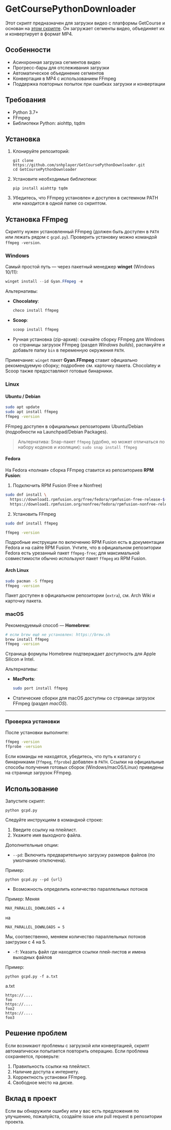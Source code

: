 # GetCoursePythonDownloader

Этот скрипт предназначен для загрузки видео с платформы GetCourse и основан на [этом скрипте](https://github.com/mikhailnov/getcourse-video-downloader). Он загружает сегменты видео, объединяет их и конвертирует в формат MP4.

## Особенности

- Асинхронная загрузка сегментов видео
- Прогресс-бары для отслеживания загрузки
- Автоматическое объединение сегментов
- Конвертация в MP4 с использованием FFmpeg
- Поддержка повторных попыток при ошибках загрузки и конвертации

## Требования

- Python 3.7+
- FFmpeg
- Библиотеки Python: aiohttp, tqdm

## Установка

1. Клонируйте репозиторий:
   ```
   git clone https://github.com/snhplayer/GetCoursePythonDownloader.git
   cd GetCoursePythonDownloader
   ```

2. Установите необходимые библиотеки:
   ```
   pip install aiohttp tqdm
   ```

3. Убедитесь, что FFmpeg установлен и доступен в системном PATH или находится в одной папке со скриптом.

## Установка FFmpeg

Скрипту нужен установленный FFmpeg (должен быть доступен в `PATH` или лежать рядом с `gcpd.py`). Проверить установку можно командой `ffmpeg -version`.

### Windows

Самый простой путь — через пакетный менеджер **winget** (Windows 10/11):

```powershell
winget install --id Gyan.FFmpeg -e
```

Альтернативы:

* **Chocolatey**:

  ```powershell
  choco install ffmpeg
  ```
* **Scoop**:

  ```powershell
  scoop install ffmpeg
  ```
* Ручная установка (zip-архив): скачайте сборку FFmpeg для Windows со страницы загрузок FFmpeg (раздел *Windows builds*), распакуйте и добавьте папку `bin` в переменную окружения `PATH`.

Примечание: `winget` пакет **Gyan.FFmpeg** ставит официально рекомендуемую сборку; подробнее см. карточку пакета.
Chocolatey и Scoop также предоставляют готовые бинарники.

### Linux

#### Ubuntu / Debian

```bash
sudo apt update
sudo apt install ffmpeg
ffmpeg -version
```

FFmpeg доступен в официальных репозиториях Ubuntu/Debian (подробности на Launchpad/Debian Packages).

> Альтернатива: Snap-пакет `ffmpeg` (удобно, но может отличаться по набору кодеков и изоляции):
> `sudo snap install ffmpeg` 

#### Fedora

На Fedora «полная» сборка FFmpeg ставится из репозиториев **RPM Fusion**:

1) Подключить RPM Fusion (Free и Nonfree)
```bash
sudo dnf install \
  https://download1.rpmfusion.org/free/fedora/rpmfusion-free-release-$(rpm -E %fedora).noarch.rpm \
  https://download1.rpmfusion.org/nonfree/fedora/rpmfusion-nonfree-release-$(rpm -E %fedora).noarch.rpm
```
2) Установить FFmpeg
```bash
sudo dnf install ffmpeg

ffmpeg -version
```

Подробные инструкции по включению RPM Fusion есть в документации Fedora и на сайте RPM Fusion. Учтите, что в официальном репозитории Fedora есть урезанный пакет `ffmpeg-free`; для максимальной совместимости обычно используют пакет `ffmpeg` из RPM Fusion.

#### Arch Linux

```bash
sudo pacman -S ffmpeg
ffmpeg -version
```

Пакет доступен в официальном репозитории (`extra`), см. Arch Wiki и карточку пакета.

### macOS

Рекомендуемый способ — **Homebrew**:

```bash
# если brew ещё не установлен: https://brew.sh
brew install ffmpeg
ffmpeg -version
```

Страница формулы Homebrew подтверждает доступность для Apple Silicon и Intel.

Альтернативы:

* **MacPorts**:

  ```bash
  sudo port install ffmpeg
  ```

* Статические сборки для macOS доступны со страницы загрузок FFmpeg (раздел *macOS*).

---

### Проверка установки

После установки выполните:

```bash
ffmpeg -version
ffprobe -version
```

Если команды не находятся, убедитесь, что путь к каталогу с бинарниками (`ffmpeg`, `ffprobe`) добавлен в `PATH`. Ссылки на официальные способы получения готовых сборок (Windows/macOS/Linux) приведены на странице загрузок FFmpeg.

## Использование

Запустите скрипт:

```
python gcpd.py
```

Следуйте инструкциям в командной строке:

1. Введите ссылку на плейлист.
2. Укажите имя выходного файла.

Дополнительные опции:

- `--pd`: Включить предварительную загрузку размеров файлов (по умолчанию отключена).

Пример:
```
python gcpd.py --pd {url}
```

-  Возможность определить количество параллельных потоков

Пример:
Меняя
```
MAX_PARALLEL_DOWNLOADS = 4 
```
на
```
MAX_PARALLEL_DOWNLOADS = 5
```
Мы, соотвественно, меняем количество параллельных потоков закгрузки с 4 на 5.
 
 - `-f`: Указать файл где находятся ссылки плей-листов и имена выходных файлов

Пример:
```
python gcpd.py -f a.txt
```
a.txt
```
https://....
foo
https://....
foo2
https://....
foo3
```

## Решение проблем

Если возникают проблемы с загрузкой или конвертацией, скрипт автоматически попытается повторить операцию. Если проблема сохраняется, проверьте:

1. Правильность ссылки на плейлист.
2. Наличие доступа к интернету.
3. Корректность установки FFmpeg.
4. Свободное место на диске.

## Вклад в проект

Если вы обнаружили ошибку или у вас есть предложения по улучшению, пожалуйста, создайте issue или pull request в репозитории проекта.


